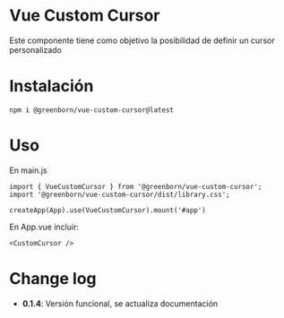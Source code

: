 # Vue Custom Cursor

Este componente tiene como objetivo la posibilidad de definir un cursor personalizado


# Instalación
```npm i @greenborn/vue-custom-cursor@latest```

# Uso

En main.js
```
import { VueCustomCursor } from '@greenborn/vue-custom-cursor'; 
import '@greenborn/vue-custom-cursor/dist/library.css';

createApp(App).use(VueCustomCursor).mount('#app')
```

En App.vue incluir:
```
<CustomCursor />
```

# Change log
- **0.1.4**: Versión funcional, se actualiza documentación